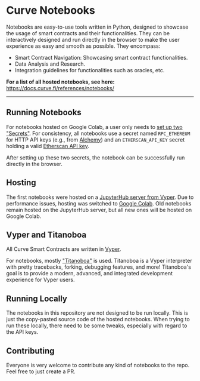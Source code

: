 # Curve Notebooks

Notebooks are easy-to-use tools written in Python, designed to showcase the usage of smart contracts and their functionalities. They can be interactively designed and run directly in the browser to make the user experience as easy and smooth as possible. They encompass:

- Smart Contract Navigation: Showcasing smart contract functionalities.
- Data Analysis and Research.
- Integration guidelines for functionalities such as oracles, etc.

**For a list of all hosted notebooks, see here:** https://docs.curve.fi/references/notebooks/

---

## Running Notebooks

For notebooks hosted on Google Colab, a user only needs to [set up two "Secrets"](https://medium.com/@parthdasawant/how-to-use-secrets-in-google-colab-450c38e3ec75). For consistency, all notebooks use a secret named `RPC_ETHEREUM` for HTTP API keys (e.g., from [Alchemy](https://www.alchemy.com/)) and an `ETHERSCAN_API_KEY` secret holding a valid [Etherscan API key](https://docs.etherscan.io/getting-started/viewing-api-usage-statistics).

After setting up these two secrets, the notebook can be successfully run directly in the browser.

## Hosting

The first notebooks were hosted on a [JupyterHub server from Vyper](https://try.vyperlang.org/hub/). Due to performance issues, hosting was switched to [Google Colab](https://colab.google/). Old notebooks remain hosted on the JupyterHub server, but all new ones will be hosted on Google Colab.

## Vyper and Titanoboa

All Curve Smart Contracts are written in [Vyper](https://github.com/vyperlang).

For notebooks, mostly ["Titanoboa"](https://github.com/vyperlang/titanoboa) is used. Titanoboa is a Vyper interpreter with pretty tracebacks, forking, debugging features, and more! Titanoboa's goal is to provide a modern, advanced, and integrated development experience for Vyper users.

## Running Locally 

The notebooks in this repository are not designed to be run locally. This is just the copy-pasted source code of the hosted notebooks. When trying to run these locally, there need to be some tweaks, especially with regard to the API keys.

## Contributing

Everyone is very welcome to contribute any kind of notebooks to the repo. Feel free to just create a PR.